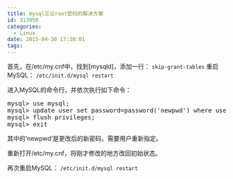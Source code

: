 ```yaml
---
title: mysql忘记root密码的解决方案
id: 313950
categories:
  - Linux
date: 2015-04-30 17:30:01
tags:
---
```


首先，在/etc/my.cnf中，找到[mysqld]，添加一行：
`skip-grant-tables`
<span id="more-328"></span>
重启MySQL：
`/etc/init.d/mysql restart`

进入MySQL的命令行，并依次执行如下命令：
<pre class="lang:sh decode:true">mysql&gt; use mysql;
mysql&gt; update user set password=password('newpwd') where user='root';
mysql&gt; flush privileges;
mysql&gt; exit</pre>
其中的’newpwd’是更改后的新密码，需要用户重新指定。

重新打开/etc/my.cnf，将刚才修改的地方改回初始状态。

再次重启MySQL：
`/etc/init.d/mysql restart`